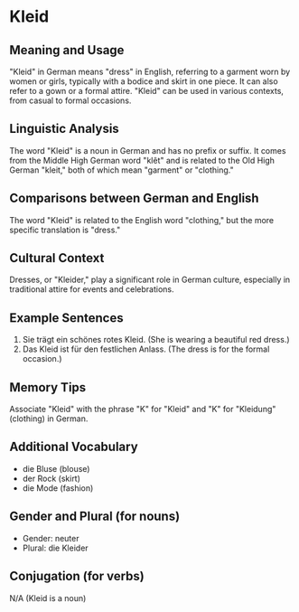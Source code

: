 # Kleid
## Meaning and Usage
"Kleid" in German means "dress" in English, referring to a garment worn by women or girls, typically with a bodice and skirt in one piece. It can also refer to a gown or a formal attire. "Kleid" can be used in various contexts, from casual to formal occasions.

## Linguistic Analysis
The word "Kleid" is a noun in German and has no prefix or suffix. It comes from the Middle High German word "klêt" and is related to the Old High German "kleit," both of which mean "garment" or "clothing."

## Comparisons between German and English
The word "Kleid" is related to the English word "clothing," but the more specific translation is "dress." 

## Cultural Context
Dresses, or "Kleider," play a significant role in German culture, especially in traditional attire for events and celebrations.

## Example Sentences
1. Sie trägt ein schönes rotes Kleid. (She is wearing a beautiful red dress.)
2. Das Kleid ist für den festlichen Anlass. (The dress is for the formal occasion.)

## Memory Tips
Associate "Kleid" with the phrase "K" for "Kleid" and "K" for "Kleidung" (clothing) in German.

## Additional Vocabulary
- die Bluse (blouse)
- der Rock (skirt)
- die Mode (fashion)

## Gender and Plural (for nouns)
- Gender: neuter
- Plural: die Kleider

## Conjugation (for verbs)
N/A (Kleid is a noun)